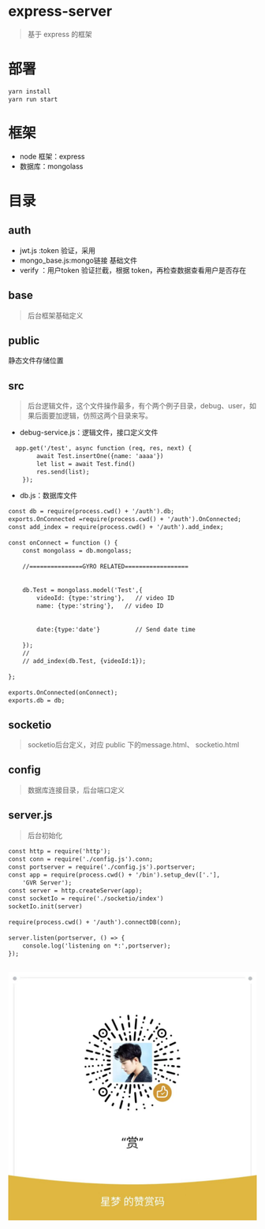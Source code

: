 # express-server
> 基于 express 的框架
# 部署
```
yarn install
yarn run start
```
# 框架
- node 框架：express
- 数据库：mongolass
# 目录
## auth
- jwt.js :token 验证，采用
- mongo_base.js:mongo链接 基础文件
- verify ：用户token 验证拦截，根据 token，再检查数据查看用户是否存在
## base
> 后台框架基础定义
## public
静态文件存储位置

## src
> 后台逻辑文件，这个文件操作最多，有个两个例子目录，debug、user，如果后面要加逻辑，仿照这两个目录来写。
- debug-service.js：逻辑文件，接口定义文件
```
  app.get('/test', async function (req, res, next) {
        await Test.insertOne({name: 'aaaa'})
        let list = await Test.find()
        res.send(list);
    });
```
- db.js：数据库文件
```
const db = require(process.cwd() + '/auth').db;
exports.OnConnected =require(process.cwd() + '/auth').OnConnected;
const add_index = require(process.cwd() + '/auth').add_index;

const onConnect = function () {
    const mongolass = db.mongolass;

    //===============GYRO RELATED==================


    db.Test = mongolass.model('Test',{
        videoId: {type:'string'},   // video ID
        name: {type:'string'},   // video ID


        date:{type:'date'}          // Send date time

    });
    //
    // add_index(db.Test, {videoId:1});

};

exports.OnConnected(onConnect);
exports.db = db;

```
## socketio
> socketio后台定义，对应 public 下的message.html、 socketio.html

## config
> 数据库连接目录，后台端口定义

## server.js
> 后台初始化

```
const http = require('http');
const conn = require('./config.js').conn;
const portserver = require('./config.js').portserver;
const app = require(process.cwd() + '/bin').setup_dev(['.'],
    'GVR Server');
const server = http.createServer(app);
const socketIo = require('./socketio/index')
socketIo.init(server)

require(process.cwd() + '/auth').connectDB(conn);

server.listen(portserver, () => {
    console.log('listening on *:',portserver);
});


```
![image](./public/image/zan.jpg)
